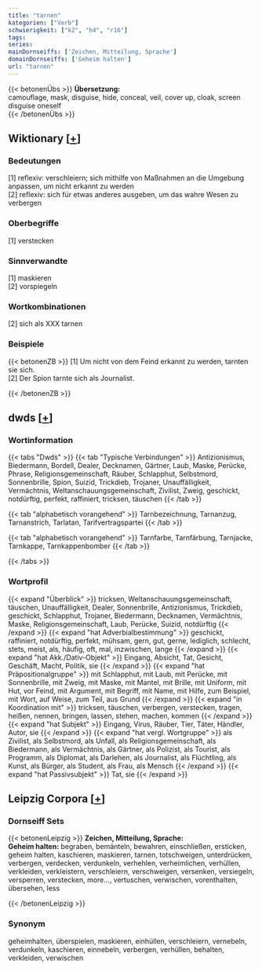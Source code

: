 ```yaml
---
title: "tarnen"
kategorien: ["Verb"]
schwierigkeit: ["k2", "h4", "r16"]
tags:
series:
mainDornseiffs: ['Zeichen, Mitteilung, Sprache']
domainDornseiffs: ['Geheim halten']
url: "tarnen"
---
```


{{< betonenÜbs >}}
**Übersetzung:**  
camouflage, mask, disguise, hide, conceal, veil, cover up, cloak, screen  
disguise oneself  
{{< /betonenÜbs >}}

## Wiktionary [[+](https://de.wiktionary.org/wiki/tarnen)]

### Bedeutungen
[1] reflexiv: verschleiern; sich mithilfe von Maßnahmen an die Umgebung anpassen, um nicht erkannt zu werden  
[2] reflexiv: sich für etwas anderes ausgeben, um das wahre Wesen zu verbergen  

### Oberbegriffe
[1] verstecken  

### Sinnverwandte
[1] maskieren  
[2] vorspiegeln  

### Wortkombinationen
[2] sich als XXX tarnen  

### Beispiele
{{< betonenZB >}}
[1] Um nicht von dem Feind erkannt zu werden, tarnten sie sich.  
[2] Der Spion tarnte sich als Journalist.  

{{< /betonenZB >}}


## dwds [[+](https://www.dwds.de/wb/tarnen)]

### Wortinformation
{{< tabs "Dwds" >}}
{{< tab "Typische Verbindungen" >}}
Antizionismus, Biedermann, Bordell, Dealer, Decknamen, Gärtner, Laub, Maske, Perücke, Phrase, Religionsgemeinschaft, Räuber, Schlapphut, Selbstmord, Sonnenbrille, Spion, Suizid, Trickdieb, Trojaner, Unauffälligkeit, Vermächtnis, Weltanschauungsgemeinschaft, Zivilist, Zweig, geschickt, notdürftig, perfekt, raffiniert, tricksen, täuschen
{{< /tab >}}

{{< tab "alphabetisch vorangehend" >}}
Tarnbezeichnung, Tarnanzug, Tarnanstrich, Tarlatan, Tarifvertragspartei
{{< /tab >}}

{{< tab "alphabetisch vorangehend" >}}
Tarnfarbe, Tarnfärbung, Tarnjacke, Tarnkappe, Tarnkappenbomber
{{< /tab >}}

{{< /tabs >}}

### Wortprofil
{{< expand "Überblick" >}} tricksen, Weltanschauungsgemeinschaft, täuschen, Unauffälligkeit, Dealer, Sonnenbrille, Antizionismus, Trickdieb, geschickt, Schlapphut, Trojaner, Biedermann, Decknamen, Vermächtnis, Maske, Religionsgemeinschaft, Laub, Perücke, Suizid, notdürftig {{< /expand >}}
{{< expand "hat Adverbialbestimmung" >}} geschickt, raffiniert, notdürftig, perfekt, mühsam, gern, gut, gerne, lediglich, schlecht, stets, meist, als, häufig, oft, mal, inzwischen, lange {{< /expand >}}
{{< expand "hat Akk./Dativ-Objekt" >}} Eingang, Absicht, Tat, Gesicht, Geschäft, Macht, Politik, sie {{< /expand >}}
{{< expand "hat Präpositionalgruppe" >}} mit Schlapphut, mit Laub, mit Perücke, mit Sonnenbrille, mit Zweig, mit Maske, mit Mantel, mit Brille, mit Uniform, mit Hut, vor Feind, mit Argument, mit Begriff, mit Name, mit Hilfe, zum Beispiel, mit Wort, auf Weise, zum Teil, aus Grund {{< /expand >}}
{{< expand "in Koordination mit" >}} tricksen, täuschen, verbergen, verstecken, tragen, heißen, nennen, bringen, lassen, stehen, machen, kommen {{< /expand >}}
{{< expand "hat Subjekt" >}} Eingang, Virus, Räuber, Tier, Täter, Händler, Autor, sie {{< /expand >}}
{{< expand "hat vergl. Wortgruppe" >}} als Zivilist, als Selbstmord, als Unfall, als Religionsgemeinschaft, als Biedermann, als Vermächtnis, als Gärtner, als Polizist, als Tourist, als Programm, als Diplomat, als Darlehen, als Journalist, als Flüchtling, als Kunst, als Bürger, als Student, als Frau, als Mensch {{< /expand >}}
{{< expand "hat Passivsubjekt" >}} Tat, sie {{< /expand >}}

## Leipzig Corpora [[+](https://corpora.uni-leipzig.de/en/res?word=tarnen&corpusId=deu_newscrawl-public_2018)]

### Dornseiff Sets
{{< betonenLeipzig >}}
**Zeichen, Mitteilung, Sprache:**  
**Geheim halten:** begraben, bemänteln, bewahren, einschließen, ersticken, geheim halten, kaschieren, maskieren, tarnen, totschweigen, unterdrücken, verbergen, verdecken, verdunkeln, verhehlen, verheimlichen, verhüllen, verkleiden, verkleistern, verschleiern, verschweigen, versenken, versiegeln, versperren, verstecken, more..., vertuschen, verwischen, vorenthalten, übersehen, less  

{{< /betonenLeipzig >}}

### Synonym
geheimhalten, überspielen, maskieren, einhüllen, verschleiern, vernebeln, verdunkeln, kaschieren, einnebeln, verbergen, verhüllen, behalten, verkleiden, verwischen

